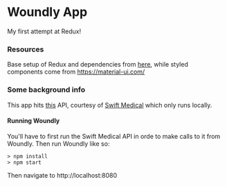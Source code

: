 # Woundly App

My first attempt at Redux!

### Resources
Base setup of Redux and dependencies from [here](https://github.com/StephenGrider/ReduxSimpleStarter), while styled components come from https://material-ui.com/


### Some background info

This app hits [this](https://github.com/asyi/wounds-demo-api) API, courtesy of [Swift Medical](https://github.com/swiftmedical/wounds-demo-api) which only runs locally.

#### Running Woundly
You'll have to first run the Swift Medical API in orde to make calls to it from Woundly. Then run Woundly like so:

```
> npm install
> npm start
```

Then navigate to http://localhost:8080
